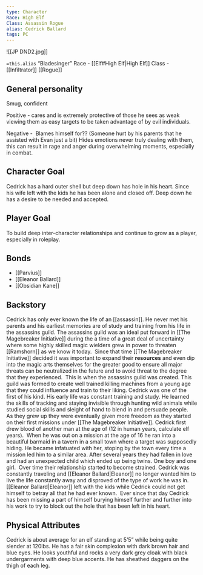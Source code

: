 ```yaml
---
type: Character
Race: High Elf
Class: Assassin Rogue
alias: Cedrick Ballard
tags: PC
---
```

![[JP DND2.jpg]]

`=this.alias`
“Bladesinger”
Race - [[Elf#High Elf|High Elf]]
Class - [[Infiltrator]] [[Rogue]]

## General personality

Smug, confident

Positive - cares and is extremely protective of those he sees as weak viewing them as easy targets to be taken advantage of by evil individuals. 

Negative - 
Blames himself for?? (Someone hurt by his parents that he assisted with Evan just a bit)
Hides emotions never truly dealing with them, this can result in rage and anger during overwhelming moments, especially in combat. 

## Character Goal

Cedrick has a hard outer shell but deep down has hole in his heart. Since his wife left with the kids he has been alone and closed off. Deep down he has a desire to be needed and accepted. 

## Player Goal

To build deep inter-character relationships and continue to grow as a player, especially in roleplay. 

## Bonds

- [[Parvius]]
- [[Eleanor Ballard]]
- [[Obsidian Kane]]

## Backstory

Cedrick has only ever known the life of an [[assassin]]. He never met his parents and his earliest memories are of study and training from his life in the assassins guild. The assassins guild was an ideal put forward in [[The Magebreaker Initiative]] during the a time of a great deal of uncertainty where some highly skilled magic wielders grew in power to threaten [[Ramshorn]] as we know it today. 
Since that time [[The Magebreaker Initiative]] decided it was important to expand their **resources** and even dip into the magic arts themselves for the greater good to ensure all major threats can be neutralized in the future and to avoid threat to the degree that they experienced. 
This is when the assassins guild was created. This guild was formed to create well trained killing machines from a young age that they could influence and train to their liking. Cedrick was one of the first of his kind. His early life was constant training and study. He learned the skills of tracking and staying invisible through hunting wild animals while studied social skills and sleight of hand to blend in and persuade people. 
As they grew up they were eventually given more freedom as they started on their first missions under [[The Magebreaker Initiative]]. Cedrick first drew blood of another man at the age of (12 in human years, calculate elf years). 
When he was out on a mission at the age of 16 he ran into a beautiful barmaid in a tavern in a small town where a target was supposedly hiding. He became infatuated with her, stoping by the town every time a mission led him to a similar area. After several years they had fallen in love and had an unexpected child which ended up being twins. One boy and one girl. 
Over time their relationship started to become strained. Cedrick was constantly traveling and [[Eleanor Ballard|Eleanor]] no longer wanted him to live the life constantly away and disproved of the type of work he was in. [[Eleanor Ballard|Eleanor]] left with the kids while Cedrick could not get himself to betray all that he had ever known. 
Ever since that day Cedrick has been missing a part of himself burying himself further and further into his work to try to block out the hole that has been left in his heart. 

## Physical Attributes

Cedrick is about average for an elf standing at 5’5” while being quite slender at 120lbs. He has a fair skin complexion with dark brown hair and blue eyes. He looks youthful and rocks a very dark grey cloak with black undergarments with deep blue accents. He has sheathed daggers on the thigh of each leg.
